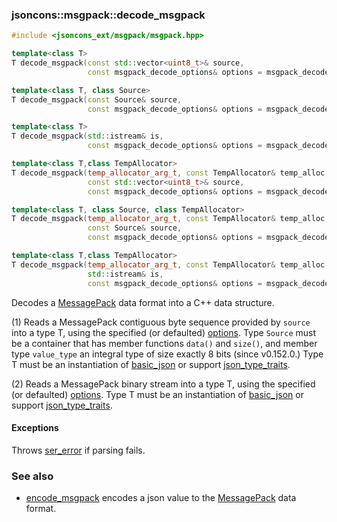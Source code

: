 ### jsoncons::msgpack::decode_msgpack

```c++
#include <jsoncons_ext/msgpack/msgpack.hpp>

template<class T>
T decode_msgpack(const std::vector<uint8_t>& source,
                 const msgpack_decode_options& options = msgpack_decode_options()); // (1) (until v0.152.0)

template<class T, class Source>
T decode_msgpack(const Source& source,
                 const msgpack_decode_options& options = msgpack_decode_options()); // (1) (since v0.152.0)

template<class T>
T decode_msgpack(std::istream& is,
                 const msgpack_decode_options& options = msgpack_decode_options()); // (2)

template<class T,class TempAllocator>
T decode_msgpack(temp_allocator_arg_t, const TempAllocator& temp_alloc,
                 const std::vector<uint8_t>& source,
                 const msgpack_decode_options& options = msgpack_decode_options()); // (3) (until v0.152.0)

template<class T, class Source, class TempAllocator>
T decode_msgpack(temp_allocator_arg_t, const TempAllocator& temp_alloc,
                 const Source& source,
                 const msgpack_decode_options& options = msgpack_decode_options()); // (3) (since v0.152.0)

template<class T,class TempAllocator>
T decode_msgpack(temp_allocator_arg_t, const TempAllocator& temp_alloc,
                 std::istream& is,
                 const msgpack_decode_options& options = msgpack_decode_options()); // (4)
```

Decodes a [MessagePack](http://msgpack.org/index.html) data format into a C++ data structure.

(1) Reads a MessagePack contiguous byte sequence provided by `source` into a type T, using the specified (or defaulted) [options](msgpack_options.md). 
Type `Source` must be a container that has member functions `data()` and `size()`, 
and member type `value_type` an integral type of size exactly 8 bits (since v0.152.0.)
Type T must be an instantiation of [basic_json](../basic_json.md) 
or support [json_type_traits](../json_type_traits.md).

(2) Reads a MessagePack binary stream into a type T, using the specified (or defaulted) [options](msgpack_options.md). 
Type T must be an instantiation of [basic_json](../basic_json.md) 
or support [json_type_traits](../json_type_traits.md).

#### Exceptions

Throws [ser_error](../ser_error.md) if parsing fails.

### See also

- [encode_msgpack](encode_msgpack.md) encodes a json value to the [MessagePack](http://msgpack.org/index.html) data format.


